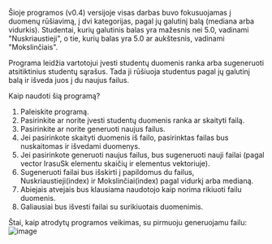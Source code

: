 Šioje programos (v0.4) versijoje visas darbas buvo fokusuojamas į duomenų rūšiavimą, į dvi kategorijas, pagal jų galutinį balą (mediana arba vidurkis). Studentai, kurių galutinis balas yra mažesnis nei 5.0, vadinami "Nuskriaustieji", o tie, kurių balas yra 5.0 ar aukštesnis, vadinami "Mokslinčiais".

Programa leidžia vartotojui įvesti studentų duomenis ranka arba sugeneruoti atsitiktinius studentų sąrašus. Tada ji rūšiuoja studentus pagal jų galutinį balą ir išveda juos į du naujus failus.

Kaip naudoti šią programą?
1. Paleiskite programą.
2. Pasirinkite ar norite įvesti studentų duomenis ranka ar skaityti failą.
3. Pasirinkite ar norite generuoti naujus failus.
5. Jei pasirinkote skaityti duomenis iš failo, pasirinktas failas bus nuskaitomas ir išvedami duomenys.
6. Jei pasirinkote generuoti naujus failus, bus sugeneruoti nauji failai (pagal vector IrasuSk elementu skaičių ir elementus vektoriuje).
7. Sugeneruoti failai bus išskirti į papildomus du failus, Nuskriaustieji(index) ir Mokslinčiai(index) pagal vidurkį arba medianą.
8. Abiejais atvejais bus klausiama naudotojo kaip norima rikiuoti failu duomenis.
9. Galiausiai bus išvesti failai su surikiuotais duomenimis.

Štai, kaip atrodytų programos veikimas, su pirmuoju generuojamu failu:
![image](https://github.com/Ignas420/Objektinis_prog/assets/145566919/e6641817-7a9f-4054-a1f2-b7ea10e94787)
